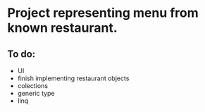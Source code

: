 # Project representing menu from known restaurant.
## To do:
- UI
- finish implementing restaurant objects
- colections
- generic type
- linq
